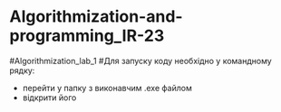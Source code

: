 # Algorithmization-and-programming_IR-23

#Algorithmization_lab_1 
#Для запуску коду необхідно у командному рядку:
- перейти у  папку з виконавчим .exe файлом
- відкрити його 

